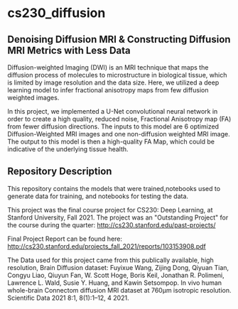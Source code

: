 # cs230_diffusion
## Denoising Diffusion MRI & Constructing Diffusion MRI Metrics with Less Data

Diffusion-weighted Imaging (DWI) is an MRI technique that maps the diffusion process of molecules to 
microstructure in biological tissue, which is limited by image resolution and the data size. Here, 
we utilized a deep learning model to infer fractional anisotropy maps from few diffusion weighted images. 

In this project, we implemented a U-Net convolutional neural network in order to create a high quality, reduced noise, Fractional Anisotropy map (FA) from fewer diffusion directions. The inputs to this model are 6 optimized Diffusion-Weighted MRI images and one non-diffusion weighted MRI image. The output to this model is then a high-quality FA Map, which could be indicative of the underlying tissue health.

## Repository Description
This repository contains the models that were trained,notebooks used to generate data for training, 
and notebooks for testing the data. 

This project was the final course project for CS230: Deep Learning, at Stanford University, Fall 2021. The project
was an "Outstanding Project" for the course during the quarter: http://cs230.stanford.edu/past-projects/

Final Project Report can be found here: 
http://cs230.stanford.edu/projects_fall_2021/reports/103153908.pdf

The Data used for this project came from this publically available, high resolution, Brain Diffusion dataset: Fuyixue Wang, Zijing Dong, Qiyuan Tian, Congyu Liao, Qiuyun Fan, W. Scott Hoge, Boris Keil, Jonathan R. Polimeni, Lawrence L. Wald, Susie Y. Huang, and Kawin Setsompop. In vivo human whole-brain Connectom diffusion MRI dataset at 760μm isotropic resolution. Scientific Data 2021 8:1, 8(1):1–12, 4 2021.
